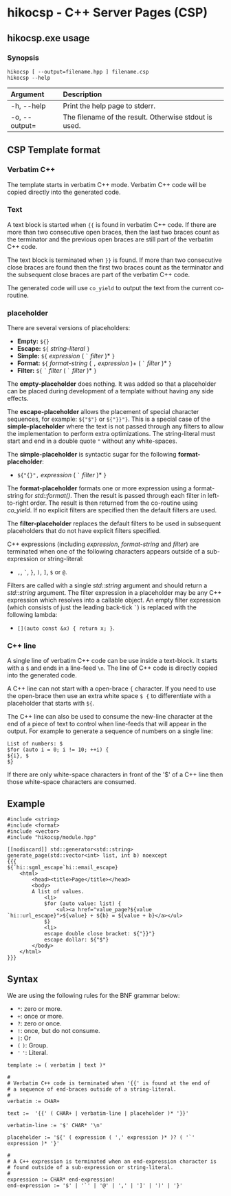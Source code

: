 hikocsp - C++ Server Pages (CSP)
================================

hikocsp.exe usage
-----------------

### Synopsis
```
hikocsp [ --output=filename.hpp ] filename.csp
hikocsp --help
```

  Argument                | Description
 :----------------------- |:-----------------------
  \-h, \-\-help           | Print the help page to stderr.
  \-o, \-\-output=<path>  | The filename of the result. Otherwise stdout is used.
  
CSP Template format
-------------------

### Verbatim C++
The template starts in verbatim C++ mode. Verbatim C++ code will be
copied directly into the generated code.

### Text
A text block is started when `{{` is found in verbatim C++ code.
If there are more than two consecutive open braces, then the last
two braces count as the terminator and the previous open braces are still part
of the verbatim C++ code.

The text block is terminated when `}}` is found. If more than two consecutive
close braces are found then the first two braces count as the terminator
and the subsequent close braces are part of the verbatim C++ code.

The generated code will use `co_yield` to output the text from the current
co-routine.
  
### placeholder
There are several versions of placeholders:
 - **Empty:** `${}`
 - **Escape:** `${` *string-literal* `}`
 - **Simple:** `${` *expression* ( `` ` `` *filter* )\* `}`
 - **Format:** `${` *format-string* ( `,` *expression* )+ ( `` ` `` *filter* )\* `}`
 - **Filter:** `${` `` ` `` *filter* ( `` ` `` *filter* )\* `}`

The **empty-placeholder** does nothing. It was added so that a placeholder can
be placed during development of a template without having any side effects.

The **escape-placeholder** allows the placement of special character sequences,
for example: `${"$"}` or `${"}}"}`. This is a special case of the
**simple-placeholder** where the text is not passed through any filters
to allow the implementation to perform extra optimizations.
The string-literal must start and end in a double quote `"` without any
white-spaces.

The **simple-placeholder** is syntactic sugar for the following
**format-placeholder**:
 - `${"{}",` *expression* ( `` ` `` *filter* )\* `}`

The **format-placeholder** formats one or more expression using a format-string
for *std::format()*. Then the result is passed through each filter in
left-to-right order. The result is then returned from the co-routine using
*co_yield*. If no explicit filters are specified then the default filters
are used.

The **filter-placeholder** replaces the default filters to be used in subsequent
placeholders that do not have explicit filters specified.

C++ expressions (including *expression*, *format-string* and *filter*) are
terminated when one of the following characters appears outside
of a sub-expression or string-literal:
 -  `,`, `` ` ``, `}`, `)`, `]`, `$` or `@`.

Filters are called with a single *std::string* argument and should return a
*std::string* argument. The filter expression in a placeholder may be any
C++ expression which resolves into a callable object. An empty filter expression
(which consists of just the leading back-tick `` ` ``) is replaced with the
following lambda:
 - `[](auto const &x) { return x; }`.

### C++ line
A single line of verbatim C++ code can be use inside a text-block.
It starts with a `$` and ends in a line-feed `\n`.
The line of C++ code is directly copied into the generated code.

A C++ line can not start with a open-brace `{` character. If you
need to use the open-brace then use an extra white space `$ {` to
differentiate with a placeholder that starts with `${`.

The C++ line can also be used to consume the new-line character at the end
of a piece of text to control when line-feeds that will appear in the output.
For example to generate a sequence of numbers on a single line:

```
List of numbers: $
$for (auto i = 0; i != 10; ++i) {
${i}, $
$}
```

If there are only white-space characters in front of the '$' of a C++ line
then those white-space characters are consumed.

Example
-------

```
#include <string>
#include <format>
#include <vector>
#include "hikocsp/module.hpp"

[[nodiscard]] std::generator<std::string> generate_page(std::vector<int> list, int b) noexcept
{{{
${`hi::sgml_escape`hi::email_escape}
    <html>
        <head><title>Page</title></head>
        <body>
        A list of values.
            <li>
            $for (auto value: list) {
                <ul><a href="value_page?${value `hi::url_escape}">${value} + ${b} = ${value + b}</a></ul>
            $}
            <li>
            escape double close bracket: ${"}}"}
            escape dollar: ${"$"}
        </body>
    </html> 
}}}

```

Syntax
------

We are using the following rules for the BNF grammar below:
 - `*`: zero or more.
 - `+`: once or more.
 - `?`: zero or once.
 - `!`: once, but do not consume.
 - `|`: Or
 - `(` `)`: Group.
 - `'` `'`: Literal.

```
template := ( verbatim | text )*

#
# Verbatim C++ code is terminated when '{{' is found at the end of
# a sequence of end-braces outside of a string-literal.
#
verbatim := CHAR+

text :=  '{{' ( CHAR+ | verbatim-line | placeholder )* '}}'

verbatim-line := '$' CHAR* '\n'

placeholder := '${' ( expression ( ',' expression )* )? ( '`' expression )* '}'

#
# A C++ expression is terminated when an end-expression character is
# found outside of a sub-expression or string-literal.
#
expression := CHAR* end-expression!
end-expression := '$' | '`' | '@' | ',' | ']' | ')' | '}'
```
